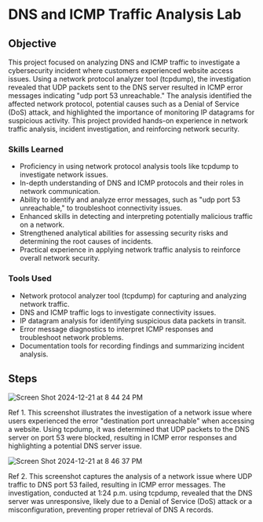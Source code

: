 # DNS and ICMP Traffic Analysis Lab

## Objective

This project focused on analyzing DNS and ICMP traffic to investigate a cybersecurity incident where customers experienced website access issues. Using a network protocol analyzer tool (tcpdump), the investigation revealed that UDP packets sent to the DNS server resulted in ICMP error messages indicating "udp port 53 unreachable." The analysis identified the affected network protocol, potential causes such as a Denial of Service (DoS) attack, and highlighted the importance of monitoring IP datagrams for suspicious activity. This project provided hands-on experience in network traffic analysis, incident investigation, and reinforcing network security.

### Skills Learned

- Proficiency in using network protocol analysis tools like tcpdump to investigate network issues.
- In-depth understanding of DNS and ICMP protocols and their roles in network communication.
- Ability to identify and analyze error messages, such as "udp port 53 unreachable," to troubleshoot connectivity issues.
- Enhanced skills in detecting and interpreting potentially malicious traffic on a network.
- Strengthened analytical abilities for assessing security risks and determining the root causes of incidents.
- Practical experience in applying network traffic analysis to reinforce overall network security.

### Tools Used

- Network protocol analyzer tool (tcpdump) for capturing and analyzing network traffic.
- DNS and ICMP traffic logs to investigate connectivity issues.
- IP datagram analysis for identifying suspicious data packets in transit.
- Error message diagnostics to interpret ICMP responses and troubleshoot network problems.
- Documentation tools for recording findings and summarizing incident analysis.


## Steps
![Screen Shot 2024-12-21 at 8 44 24 PM](https://github.com/user-attachments/assets/0cc3ee37-709d-418f-a403-150eda8ccf13)

Ref 1. This screenshot illustrates the investigation of a network issue where users experienced the error "destination port unreachable" when accessing a website. Using tcpdump, it was determined that UDP packets to the DNS server on port 53 were blocked, resulting in ICMP error responses and highlighting a potential DNS server issue.

![Screen Shot 2024-12-21 at 8 46 37 PM](https://github.com/user-attachments/assets/795dc3f5-462a-4ae2-84e8-c93203f4bddf)

Ref 2. This screenshot captures the analysis of a network issue where UDP traffic to DNS port 53 failed, resulting in ICMP error messages. The investigation, conducted at 1:24 p.m. using tcpdump, revealed that the DNS server was unresponsive, likely due to a Denial of Service (DoS) attack or a misconfiguration, preventing proper retrieval of DNS A records.
